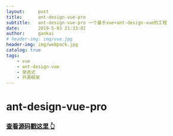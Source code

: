 ```yaml
---
layout:     post
title:      ant-design-vue-pro
subtitle:   ant-design-vue-pro 一个基于vue+ant-design-vue的工程
date:       2019-5-03 21:33:02
author:     gankai
# header-img: img/vue.jpg
header-img: img/webpack.jpg
catalog: true
tags:
    - vue
    - ant-design-vue
    - 渐进式
    - 开源框架
---
```


# ant-design-vue-pro
### [查看源码戳这里 👆](https://github.com/GitHubGanKai/ant-design-vue-pro)